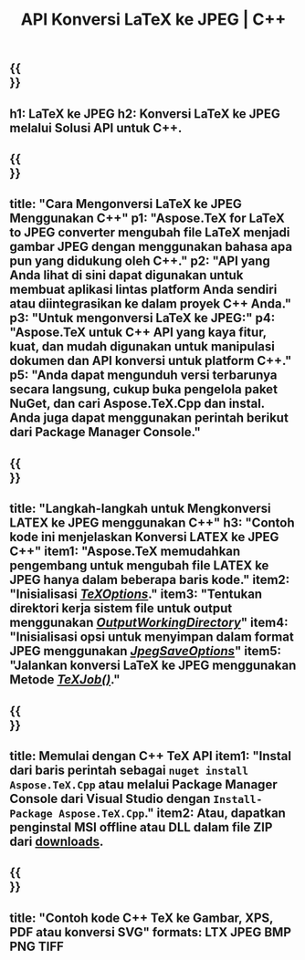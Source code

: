 ﻿---
translation: true
template: /_templates/_conversion-child-cpp.md
title: API Konversi LaTeX ke JPEG | C++
description: Fungsi konversi LaTeX ke JPEG. Integrasikan pustaka C++ lokal ini ke dalam proyek Anda atau gunakan aplikasi lintas platform untuk mengonversi LaTeX ke JPEG .
keywords: lateks ke jpeg api cpp, latex2jpeg mengintegrasikan c++
url: /cpp/conversion/latex-to-jpeg/
family: tex
platformtag: cpp
feature: conversion
informat: LATEX
outformat: JPEG
otherformats: BMP PNG TIFF PDF SVG XPS
---

{{<section banner>}}
---
h1: LaTeX ke JPEG
h2: Konversi LaTeX ke JPEG melalui Solusi API untuk C++.
---

{{<section overview>}}
---
title: "Cara Mengonversi LaTeX ke JPEG Menggunakan C++"
p1: "Aspose.TeX for LaTeX to JPEG converter mengubah file LaTeX menjadi gambar JPEG dengan menggunakan bahasa apa pun yang didukung oleh C++."
p2: "API yang Anda lihat di sini dapat digunakan untuk membuat aplikasi lintas platform Anda sendiri atau diintegrasikan ke dalam proyek C++ Anda."
p3: "Untuk mengonversi LaTeX ke JPEG:"
p4: "Aspose.TeX untuk C++ API yang kaya fitur, kuat, dan mudah digunakan untuk manipulasi dokumen dan API konversi untuk platform C++."
p5: "Anda dapat mengunduh versi terbarunya secara langsung, cukup buka pengelola paket NuGet, dan cari Aspose.TeX.Cpp dan instal. Anda juga dapat menggunakan perintah berikut dari Package Manager Console."
---

{{<section feature1>}}
---
title: "Langkah-langkah untuk Mengkonversi LATEX ke JPEG menggunakan C++"
h3: "Contoh kode ini menjelaskan Konversi LATEX ke JPEG C++"
item1: "Aspose.TeX memudahkan pengembang untuk mengubah file LATEX ke JPEG hanya dalam beberapa baris kode."
item2: "Inisialisasi [*TeXOptions*](https://reference.aspose.com/tex/cpp/class/aspose.te_x.te_x_options)."
item3: "Tentukan direktori kerja sistem file untuk output menggunakan [*OutputWorkingDirectory*](https://reference.aspose.com/tex/cpp/class/aspose.te_x.te_x_options#aa4f4ea6dab7db5ba1b40800495f16f63)"
item4: "Inisialisasi opsi untuk menyimpan dalam format JPEG menggunakan [*JpegSaveOptions*](https://reference.aspose.com/tex/cpp/class/aspose.te_x.presentation.image.jpeg_save_options)"
item5: "Jalankan konversi LaTeX ke JPEG menggunakan Metode [*TeXJob()*](https://reference.aspose.com/tex/cpp/class/aspose.te_x.te_x_job)."
---

{{<section feature2>}}
---
title: Memulai dengan C++ TeX API
item1: "Instal dari baris perintah sebagai ```nuget install Aspose.TeX.Cpp``` atau melalui Package Manager Console dari Visual Studio dengan ```Install-Package Aspose.TeX.Cpp```."
item2: Atau, dapatkan penginstal MSI offline atau DLL dalam file ZIP dari [downloads](https://releases.aspose.com/tex/cpp).
---

{{<section widget>}}
---
title: "Contoh kode C++ TeX ke Gambar, XPS, PDF atau konversi SVG"
formats: LTX JPEG BMP PNG TIFF
---

